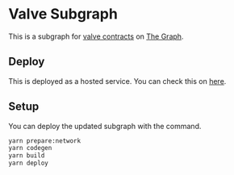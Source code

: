 # Valve Subgraph

This is a subgraph for [valve contracts](https://github.com/StephenEkwedike/Valve.x/tree/master/contracts) on [The Graph](http://thegraph.com/).

## Deploy

This is deployed as a hosted service. You can check this on [here](https://thegraph.com/hosted-service/subgraph/nevermind0825/valve-subgraph).

## Setup

You can deploy the updated subgraph with the command.

```bash
yarn prepare:network
yarn codegen
yarn build
yarn deploy
```